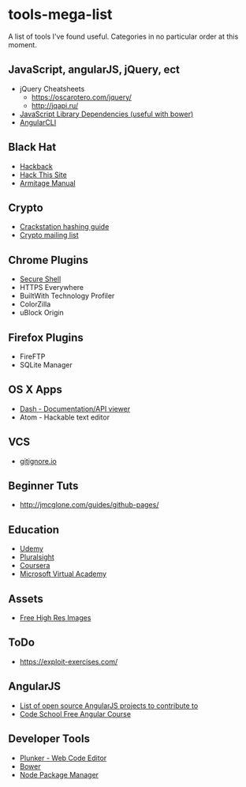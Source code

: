 # tools-mega-list
A list of tools I've found useful.  Categories in no particular order at this moment.

## JavaScript, angularJS, jQuery, ect
* jQuery Cheatsheets
  * https://oscarotero.com/jquery/
  * http://jqapi.ru/
* [JavaScript Library Dependencies (useful with bower)](http://definitelytyped.org/)
* [AngularCLI](https://cli.angular.io/reference.pdf)

## Black Hat
* [Hackback](http://pastebin.com/raw/0SNSvyjJ)
* [Hack This Site](www.hackthissite.org)
* [Armitage Manual](http://www.fastandeasyhacking.com/manual)

## Crypto
* [Crackstation hashing guide](https://crackstation.net/hashing-security.htm)
* [Crypto mailing list](http://www.metzdowd.com/mailman/listinfo/cryptography)

## Chrome Plugins
* [Secure Shell](https://chrome.google.com/webstore/detail/secure-shell/pnhechapfaindjhompbnflcldabbghjo)
* HTTPS Everywhere
* BuiltWith Technology Profiler
* ColorZilla
* uBlock Origin

## Firefox Plugins
* FireFTP
* SQLite Manager

## OS X Apps
* [Dash - Documentation/API viewer](kapeli.com/dash)
* Atom - Hackable text editor

## VCS
* [gitignore.io](https://www.gitignore.io/)

## Beginner Tuts
* http://jmcglone.com/guides/github-pages/

## Education
* [Udemy](https://www.udemy.com)
* [Pluralsight](https://pluralsight.com)
* [Coursera](https://coursera.com)
* [Microsoft Virtual Academy](https://mva.microsoft.com)

## Assets
* [Free High Res Images](https://unsplash.com/)

## ToDo
* https://exploit-exercises.com/

## AngularJS
* [List of open source AngularJS projects to contribute to](https://medium.mybridge.co/18-amazing-open-source-angular-projects-dd9e81d921ee#.fbd06q9r6)
* [Code School Free Angular Course](https://www.codeschool.com/courses/shaping-up-with-angular-js)

## Developer Tools
* [Plunker - Web Code Editor](http://plnkr.co/)
* [Bower](https://bower.io/)
* [Node Package Manager](https://www.npmjs.com/)
